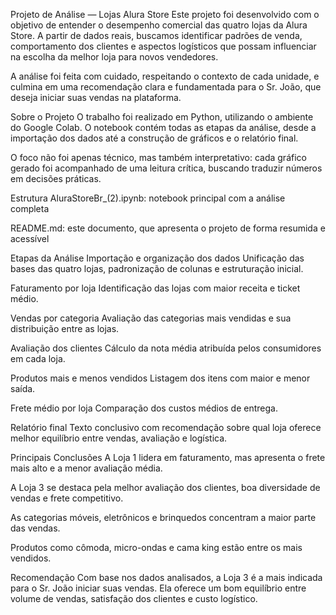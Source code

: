 Projeto de Análise — Lojas Alura Store
Este projeto foi desenvolvido com o objetivo de entender o desempenho comercial das quatro lojas da Alura Store. A partir de dados reais, buscamos identificar padrões de venda, comportamento dos clientes e aspectos logísticos que possam influenciar na escolha da melhor loja para novos vendedores.

A análise foi feita com cuidado, respeitando o contexto de cada unidade, e culmina em uma recomendação clara e fundamentada para o Sr. João, que deseja iniciar suas vendas na plataforma.

Sobre o Projeto
O trabalho foi realizado em Python, utilizando o ambiente do Google Colab. O notebook contém todas as etapas da análise, desde a importação dos dados até a construção de gráficos e o relatório final.

O foco não foi apenas técnico, mas também interpretativo: cada gráfico gerado foi acompanhado de uma leitura crítica, buscando traduzir números em decisões práticas.

Estrutura
AluraStoreBr_(2).ipynb: notebook principal com a análise completa

README.md: este documento, que apresenta o projeto de forma resumida e acessível

Etapas da Análise
Importação e organização dos dados Unificação das bases das quatro lojas, padronização de colunas e estruturação inicial.

Faturamento por loja Identificação das lojas com maior receita e ticket médio.

Vendas por categoria Avaliação das categorias mais vendidas e sua distribuição entre as lojas.

Avaliação dos clientes Cálculo da nota média atribuída pelos consumidores em cada loja.

Produtos mais e menos vendidos Listagem dos itens com maior e menor saída.

Frete médio por loja Comparação dos custos médios de entrega.

Relatório final Texto conclusivo com recomendação sobre qual loja oferece melhor equilíbrio entre vendas, avaliação e logística.

Principais Conclusões
A Loja 1 lidera em faturamento, mas apresenta o frete mais alto e a menor avaliação média.

A Loja 3 se destaca pela melhor avaliação dos clientes, boa diversidade de vendas e frete competitivo.

As categorias móveis, eletrônicos e brinquedos concentram a maior parte das vendas.

Produtos como cômoda, micro-ondas e cama king estão entre os mais vendidos.

Recomendação
Com base nos dados analisados, a Loja 3 é a mais indicada para o Sr. João iniciar suas vendas. Ela oferece um bom equilíbrio entre volume de vendas, satisfação dos clientes e custo logístico.
